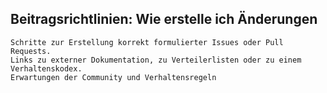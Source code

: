 ## Beitragsrichtlinien: Wie erstelle ich Änderungen

    Schritte zur Erstellung korrekt formulierter Issues oder Pull Requests.
    Links zu externer Dokumentation, zu Verteilerlisten oder zu einem Verhaltenskodex.
    Erwartungen der Community und Verhaltensregeln
